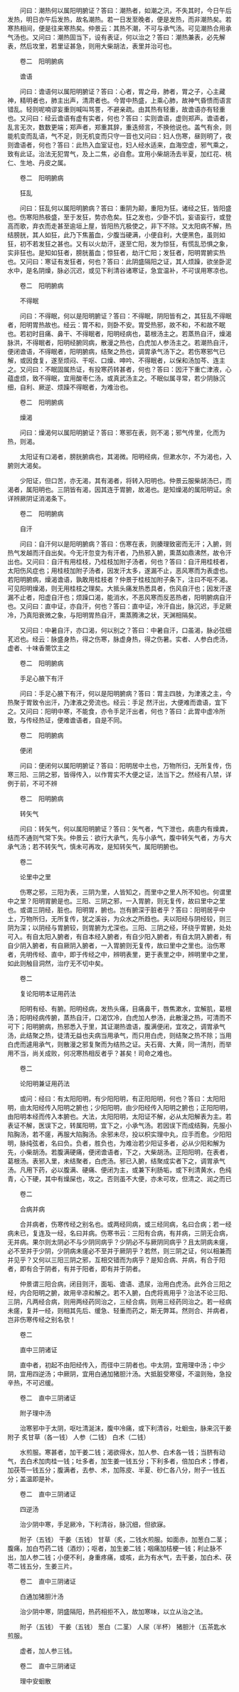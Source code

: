 <!-- { "loadSidebar": true } -->
　　问曰：潮热何以属阳明腑证？答曰：潮热者，如潮之汛，不失其时，今日午后发热，明日亦午后发热，故名潮热。若一日发至晚者，便是发热，而非潮热矣。若寒热相间，便是往来寒热矣。仲景云：其热不潮，不可与承气汤。可见潮热合用承气汤也。又问曰：潮热固当下，设有表证，何以治之？答曰：潮热兼表，必先解表，然后攻里，若里证甚急，则用大柴胡法，表里并治可也。

　　卷二　阳明腑病

　　谵语

　　问曰：谵语何以属阳明腑证？答曰：心者，胃之母，肺者，胃之子，心主藏神，精明者也，肺主出声，清肃者也。今胃中热盛，上乘心肺，故神气昏愦而语言错乱。轻则呢喃谬妄重则喊叫骂詈，不避亲疏。由其热有轻重，故谵语亦有轻重也。又问曰：经云谵语有虚有实者，何也？答曰：实则谵语，虚则郑声。谵语者，乱言无次，数数更端；郑声者，郑重其辞，重迭频言，不换他说也。盖气有余，则能机变而乱语，气不足，则无机变而只守一音也又问曰：妇人伤寒，昼则明了，夜则谵语者，何也？答曰：此热入血室证也，妇人经水适来，血海空虚，邪气乘之，致有此证。治法无犯胃气，及上二焦，必自愈。宜用小柴胡汤去半夏，加红花、桃仁、生地、丹皮之属。

　　卷二　阳明腑病

　　狂乱

　　问曰：狂乱何以属阳明腑病？答曰：重阴为颠，重阳为狂。诸经之狂，皆阳盛也。伤寒阳热极盛，至于发狂，势亦危矣。狂之发也，少卧不饥，妄语妄行，或登高而歌，弃衣而走甚至逾垣上屋，皆阳热亢极使之，非下不除。又太阳病不解，热结膀胱，其人如狂，此乃下焦蓄血，少腹当硬满，小便自利，大便黑色，虽则如狂，初不若发狂之甚也。又有以火劫汗，遂至亡阳，发为惊狂，有慌乱恐惧之象，实非狂也。是知如狂者，膀胱蓄血；惊狂者，劫汗亡阳；发狂者，阳明胃腑实热也。又问曰：寒证有发狂者，何也？答曰：此阴盛隔阳之证，其人烦躁，欲坐卧泥水中，是名阴燥，脉必沉迟，或见下利清谷诸寒证，急宜温补，不可误用寒凉也。

　　卷二　阳明腑病

　　不得眠

　　问曰：不得眠，何以是阳明腑证？答曰：不得眠，阴阳皆有之，其狂乱不得眠者，阳明胃热故也。经云：胃不和，则卧不安。胃受热邪，故不和，不和故不眠也。若初时目痛、鼻干、不得眠者，阳明经病也，葛根汤主之。若蒸热自汗，燥渴脉洪，不得眠者，阳明经腑同病，散漫之热也，白虎加人参汤主之。若潮热自汗，便闭谵语，不得眠者，阳明腑病，结聚之热也，调胃承气汤下之。若伤寒邪气已解，或因食复，遂至烦闷、干呕、口燥、呻吟、不得眠者，以保和汤加芩、连主之。又问曰：不眠固属热证，有投寒药转甚者，何也？答曰：因汗下重亡津液，心蕴虚烦，致不得眠，宜用酸枣仁汤，或真武汤主之。不眠似属寻常，若少阴脉沉细，自利、厥逆、烦躁不得眠者，为难治也。

　　卷二　阳明腑病

　　燥渴

　　问曰：燥渴何以属阳明腑证？答曰：寒邪在表，则不渴；邪气传里，化而为热，则渴。

　　太阳证有口渴者，膀胱腑病也，其渴微。阳明经病，但漱水尔，不为渴也，入腑则大渴矣。

　　少阳证，但口苦，亦无渴，其有渴者，将转入阳明也。仲景云服柴胡汤已，而渴者，属阳明也。三阴皆有渴，因其连于胃腑，故渴也。是知燥渴的属阳明证。余详辨厥阴证消渴条下。

　　卷二　阳明腑病

　　自汗

　　问曰：自汗何以是阳明腑病？答曰：伤寒在表，则腠理致密而无汗；入腑，则热气发越而汗自出矣。今无汗忽变为有汗者，乃热邪入腑，熏蒸如鼎沸然，故令汗出也。又问曰：自汗有用桂枝，乃桂枝加附子汤者，何也？答曰：自汗用桂枝者，太阳伤风症也；用桂枝加附子汤者，因发汗太多，遂漏不止，恶风寒而为表虚也。若阳明腑病，燥渴谵语，孰敢用桂枝者？仲景于桂枝加附子条下，注曰不呕不渴。可见阳明燥渴，则无用桂枝之理矣。大抵头痛发热悉具者，伤风自汗也；因发汗遂漏不止者，阳虚自汗也；烦躁口渴，能消水，不恶风寒而反恶热者，阳明腑病自汗也。又问曰：直中证，亦自汗，何也？答曰：直中证，冷汗自出，脉沉迟，手足厥冷，乃真阳衰微之象，与阳明胃热自汗，熏蒸腾沸之状，天渊相隔矣。

　　又问曰：中暑自汗，亦口渴，何以别之？答曰：中暑自汗，口虽渴，脉必弦细芤迟也。经云：脉盛身热，得之伤寒，脉虚身热，得之伤暑。实者、人参白虎汤，虚者、十味香薷饮主之

　　卷二　阳明腑病

　　手足心腋下有汗

　　问曰：手足心腋下有汗，何以是阳明腑病？答曰：胃主四肢，为津液之主，今热聚于胃致令出汗，乃津液之旁流也。经云：手足 然汗出，大便难而谵语，宜下之。又问曰：阳明中寒，不能食，亦令手足汗出者，何也？答曰：此胃中虚冷所致，与传经热证，便难谵语者，自是不同。

　　卷二　阳明腑病

　　便闭

　　问曰：便闭何以属阳明腑证？答曰：阳明居中土也，万物所归，无所复传，伤寒三阳、三阴之邪，皆得传入，以作胃实不大便之证，法当下之。然经有八禁，详例于前，不可不辨

　　卷二　阳明腑病

　　转矢气

　　问曰：转矢气，何以属阳明腑证？答曰：矢气者，气下泄也，病患内有燥粪，结而不通则气常下失。仲景云：欲行大承气，先与小承气，腹中转矢气者，方与大承气汤；若不转矢气，慎未可再攻，是知转矢气，属阳明腑也。

　　卷二

　　论里中之里

　　伤寒之邪，三阳为表，三阴为里，人皆知之，而里中之里人所不知也。何谓里中之里？阳明胃腑是也。三阳、三阴之邪，一入胃腑，则无复传，故曰里中之里也。或谓三阴经，脏也。阳明胃，腑也。岂有腑深于脏者乎？答曰：阳明居乎中土，万物所归，无所复传，犹之溪谷，为众水之所趋也。夫以阳经与阴经较，则三阴为深；以阴经与胃腑较，则胃腑为尤深也。三阳、三阴之经，环绕乎胃腑，处处可入。有自太阳入腑者，有自本经入腑者，有自少阳入腑者，有自太阴入腑者，有自少阴入腑者，有自厥阴入腑者，一入胃腑则无复传，故曰里中之里也。治伤寒者，先明传经、直中，即于传经之中，辨明表里，更于表里之中，辨明里中之里，如此则触目洞然，治疗无不切中矣。

　　卷二

　　复论阳明本证用药法

　　阳明有经、有腑。阳明经病，发热头痛，目痛鼻干，唇焦漱水，宜解肌，葛根汤；阳明经病传腑，蒸热自汗，口渴饮冷，白虎加人参汤，此散漫之热，可清而不可下；阳明腑病，热邪悉入于里，其证潮热谵语，腹满便闭，宜攻之，调胃承气汤，此结聚之热，徒清无益也夫病当用承气，而只用白虎，则结聚之热不除；当用白虎而遽用承气，则散漫之邪复聚而为结热之证。夫石膏、大黄，同一清剂，而举用不当，尚关成败，何况寒热相反者乎？甚矣！司命之难也。

　　卷二

　　论阳明兼证用药法

　　或问：经曰：有太阳阳明，有少阳阳明，有正阳阳明，何也？答曰：太阳阳明，由太阳经传入阳明之腑也；少阳阳明，由少阳经传入阳明之腑也；正阳阳明，由阳明本经而传入本腑也。大法，太阳阳明，太阳证不解，必从太阳解表为主。若表证不解，医误下之，转属阳明，宜下之，小承气汤。若因误下而成结胸，先服小陷胸汤，若不瘥，再服大陷胸汤。余邪未尽，投以枳实理中丸，应手而愈。少阳阳明，脉纯弦者，名曰负。负者，胜负也，为难治若少阳证多者，必从少阳和解为先，小柴胡汤。若腹满硬痛，便闭谵语者，下之，大柴胡汤。正阳阳明，在表者，葛根汤。表邪入里，未结聚者，白虎汤。邪已入腑，结聚成实者下之，调胃承气汤。凡用下药，必以腹满、硬痛、便闭为主，或兼下利肠垢，或下利清黄水，色纯青，心下硬，其中有燥屎也，攻之。否则虽不大便，亦未可攻，但清之、润之而已

　　卷二

　　合病并病

　　合并病者，伤寒传经之别名也。或两经同病，或三经同病，名曰合病；若一经病未已，复连及一经，名曰并病。伤寒书云：三阳有合病，有并病，三阴无合病，无并病。果尔则太阴必不与少阴同病乎？少阴必不与厥阴同病乎？且太阴病未瘥，必不至并于少阴，少阴病未瘥必不至并于厥阴乎？若然，则三阴之证，何以相兼而并见乎？又何以三阳三阴之邪，互相交错而为病乎？是知合病、并病，有合于阳者，即有合于阴者，有并于阳者，即有并于阴者。

　　仲景谓三阳合病，闭目则汗，面垢、谵语、遗尿，治用白虎汤。此外合三阳之经，内合阳明之腑，故用辛凉和解之。若不入腑，白虎将焉用乎？治法不论三阳、三阴，凡两经合病，则用两经药同治之，三经合病，则用三经药同治之。若一经病未瘥，复并一经，则相其先后、缓急、轻重而药之，斯无弊耳。然则合、并病者，岂非伤寒传经之别名欤！

　　卷二

　　直中三阴诸证

　　直中者，初起不由阳经传入，而径中三阴者也。中太阴，宜用理中汤；中少阴，宜用四逆汤；中厥阴，宜用白通加猪胆汁汤。大抵脏受寒侵，不温则殆，急投辛热，不可迟缓。

　　卷二　直中三阴诸证

　　附子理中汤

　　治寒邪中于太阴，呕吐清涎沫，腹中冷痛，或下利清谷，吐蛔虫，脉来沉干姜 附子 炙甘草（各一钱） 人参（二钱） 白术（二钱）

　　水煎服。寒甚者，加干姜二钱；渴欲得水，加人参、白术各一钱；当脐有动气，去白术加肉桂一钱；吐多者，加生姜一钱五分；下利多者，倍加白术；悸者，加茯苓一钱五分；腹满者，去参、术，加陈皮、半夏、砂仁各八分，附子一钱五分；盖温即是补。

　　卷二　直中三阴诸证

　　四逆汤

　　治少阴中寒，手足厥冷，下利清谷，脉沉细，但欲寐。

　　附子（五钱） 干姜（五钱） 甘草（炙，二钱水煎服。如面赤，加葱白二茎；腹痛，加白芍药二钱（酒炒）；呕者，加生姜二钱；咽痛加桔梗一钱；利止脉不出，加人参二钱；小便不利，身重疼痛，或咳，此为有水气，去干姜，加白术、茯苓二钱五分，生姜三片。

　　卷二　直中三阴诸证

　　白通加猪胆汁汤

　　治少阴中寒，阴盛隔阳，热药相拒不入，故加寒味，以立从治之法。

　　附子（五钱） 干姜（五钱） 葱白（二茎） 人尿（半杯） 猪胆汁（五茶匙水煎服。

　　虚者，加人参三钱。

　　卷二　直中三阴诸证

　　理中安蛔散

